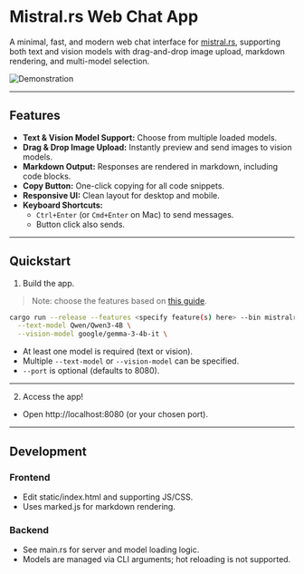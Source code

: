 # Mistral.rs Web Chat App

A minimal, fast, and modern web chat interface for [mistral.rs](https://github.com/EricBuehler/mistral.rs), supporting both text and vision models with drag-and-drop image upload, markdown rendering, and multi-model selection.

<img src="../res/chat.gif" alt="Demonstration" />

---

## Features

- **Text & Vision Model Support:** Choose from multiple loaded models.
- **Drag & Drop Image Upload:** Instantly preview and send images to vision models.
- **Markdown Output:** Responses are rendered in markdown, including code blocks.
- **Copy Button:** One-click copying for all code snippets.
- **Responsive UI:** Clean layout for desktop and mobile.
- **Keyboard Shortcuts:**
  - `Ctrl+Enter` (or `Cmd+Enter` on Mac) to send messages.
  - Button click also sends.

---

## Quickstart

1) Build the app.

> Note: choose the features based on [this guide](../README.md#supported-accelerators).

```bash
cargo run --release --features <specify feature(s) here> --bin mistralrs-web-chat -- \
  --text-model Qwen/Qwen3-4B \
  --vision-model google/gemma-3-4b-it \
```

- At least one model is required (text or vision).
- Multiple `--text-model` or `--vision-model` can be specified.
- `--port` is optional (defaults to 8080).

---

2) Access the app!

- Open http://localhost:8080 (or your chosen port).

---

## Development

### Frontend
- Edit static/index.html and supporting JS/CSS.
- Uses marked.js for markdown rendering.

### Backend
- See main.rs for server and model loading logic.
- Models are managed via CLI arguments; hot reloading is not supported.
